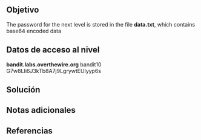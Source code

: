 ## Objetivo
The password for the next level is stored in the file **data.txt**, which contains base64 encoded data

## Datos de acceso al nivel
**bandit.labs.overthewire.org**
bandit10
G7w8LIi6J3kTb8A7j9LgrywtEUlyyp6s
## Solución


## Notas adicionales


## Referencias